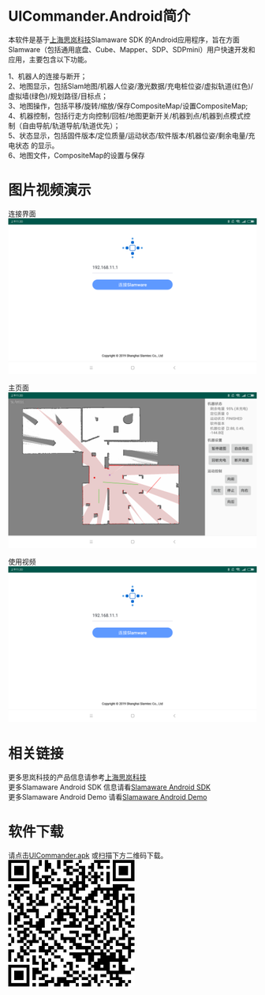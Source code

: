 # UICommander.Android简介
本软件是基于[上海思岚科技](https://www.slamtec.com/)Slamaware SDK 的Android应用程序，旨在方面Slamware（包括通用底盘、Cube、Mapper、SDP、SDPmini）用户快速开发和应用，主要包含以下功能。

1、机器人的连接与断开；  
2、地图显示，包括Slam地图/机器人位姿/激光数据/充电桩位姿/虚拟轨道(红色)/虚拟墙(绿色)/规划路径/目标点；  
3、地图操作，包括平移/旋转/缩放/保存CompositeMap/设置CompositeMap;
4、机器控制，包括行走方向控制/回桩/地图更新开关/机器到点/机器到点模式控制（自由导航/轨道导航/轨道优先）；  
5、状态显示，包括固件版本/定位质量/运动状态/软件版本/机器位姿/剩余电量/充电状态 的显示。  
6、地图文件，CompositeMap的设置与保存

# 图片视频演示
连接界面
![连接界面](pic/connect.png)

主页面
![主页面](pic/monitor.png)

使用视频
[![使用视频](pic/connect.png)](pic/demo.mp4)

# 相关链接
更多思岚科技的产品信息请参考[上海思岚科技](https://www.slamtec.com/)  
更多Slamaware Android SDK 信息请看[Slamaware Android SDK](http://developer.slamtec.com/docs/slamware/android-sdk/2.6.0_rtm/)  
更多Slamaware Android Demo 请看[Slamaware Android Demo](https://github.com/SlamtecSupport/SlamwareApplicationDemos-Android)  

# 软件下载
请点击[UICommander.apk](https://github.com/SlamtecSupport/UICommander.Android/raw/master/apk/UIcommander.apk)  或扫描下方二维码下载。  
![下载链接](pic/logo.png)
